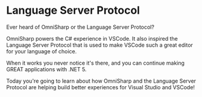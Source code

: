 # Language Server Protocol
Ever heard of OmniSharp or the Language Server Protocol?

OmniSharp powers the C# experience in VSCode. It also inspired the Language Server Protocol that is used to make VSCode such a great editor for your language of choice.

When it works you never notice it's there, and you can continue making GREAT applications with .NET 5.

Today you're going to learn about how OmniSharp and the Language Server Protocol are helping build better experiences for Visual Studio and VSCode!

